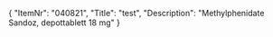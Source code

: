 {
  "ItemNr": "040821",
  "Title": "test",
  "Description": "Methylphenidate Sandoz, depottablett 18 mg"
}